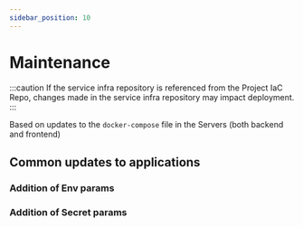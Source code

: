 ```yaml
---
sidebar_position: 10
---
```


# Maintenance

:::caution
If the service infra repository is referenced from the Project IaC Repo, changes made in the service infra repository may impact deployment.
:::

Based on updates to the `docker-compose` file in the Servers (both backend and frontend)

## Common updates to applications

### Addition of Env params

### Addition of Secret params
